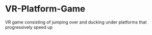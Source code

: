 # VR-Platform-Game
VR game consisting of jumping over and ducking under platforms that progressively speed up

